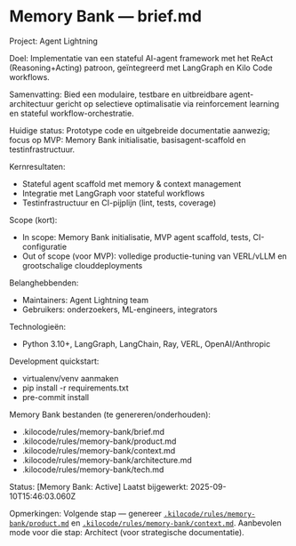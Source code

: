 # Memory Bank — brief.md

Project: Agent Lightning

Doel: Implementatie van een stateful AI-agent framework met het ReAct (Reasoning+Acting) patroon, geïntegreerd met LangGraph en Kilo Code workflows.

Samenvatting: Bied een modulaire, testbare en uitbreidbare agent-architectuur gericht op selectieve optimalisatie via reinforcement learning en stateful workflow-orchestratie.

Huidige status: Prototype code en uitgebreide documentatie aanwezig; focus op MVP: Memory Bank initialisatie, basisagent-scaffold en testinfrastructuur.

Kernresultaten:
- Stateful agent scaffold met memory & context management
- Integratie met LangGraph voor stateful workflows
- Testinfrastructuur en CI-pijplijn (lint, tests, coverage)

Scope (kort):
- In scope: Memory Bank initialisatie, MVP agent scaffold, tests, CI-configuratie
- Out of scope (voor MVP): volledige productie-tuning van VERL/vLLM en grootschalige clouddeployments

Belanghebbenden:
- Maintainers: Agent Lightning team
- Gebruikers: onderzoekers, ML-engineers, integrators

Technologieën:
- Python 3.10+, LangGraph, LangChain, Ray, VERL, OpenAI/Anthropic

Development quickstart:
- virtualenv/venv aanmaken
- pip install -r requirements.txt
- pre-commit install

Memory Bank bestanden (te genereren/onderhouden):
- .kilocode/rules/memory-bank/brief.md
- .kilocode/rules/memory-bank/product.md
- .kilocode/rules/memory-bank/context.md
- .kilocode/rules/memory-bank/architecture.md
- .kilocode/rules/memory-bank/tech.md

Status: [Memory Bank: Active]
Laatst bijgewerkt: 2025-09-10T15:46:03.060Z

Opmerkingen: Volgende stap — genereer [`.kilocode/rules/memory-bank/product.md`](.kilocode/rules/memory-bank/product.md:1) en [`.kilocode/rules/memory-bank/context.md`](.kilocode/rules/memory-bank/context.md:1). Aanbevolen mode voor die stap: Architect (voor strategische documentatie).